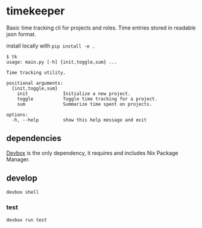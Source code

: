 # timekeeper

Basic time tracking cli for projects and roles. Time entries stored in readable json format.

install locally with `pip install -e .`
```console
$ tk
usage: main.py [-h] {init,toggle,sum} ...

Time tracking utility.

positional arguments:
  {init,toggle,sum}
    init             Initialize a new project.
    toggle           Toggle time tracking for a project.
    sum              Summarize time spent on projects.

options:
  -h, --help         show this help message and exit
```

## dependencies

[Devbox](https://www.jetpack.io/devbox/docs/installing_devbox/) is the only dependency, it requires and includes Nix Package Manager.

## develop

```bash
devbox shell
```

### test

```bash
devbox run test
```
